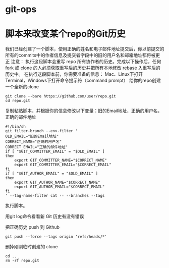 # git-ops

# 脚本来改变某个repo的Git历史
我们已经创建了一个脚本，使用正确的姓名和电子邮件地址提交后，你以前提交的所有的commits中的作者信息及提交者字段中的旧的用户名和邮箱地址都将被更正
注意： 执行这段脚本会重写 repo 所有协作者的历史。完成以下操作后，任何 fork 或 clone 的人必须获取重写后的历史并把所有本地修改 rebase 入重写后的历史中。
在执行这段脚本前，你需要准备的信息：
Mac、Linux下打开Terminal，Windows下打开命令提示符（command prompt）
给你的repo创建一个全新的clone
```
git clone --bare https://github.com/user/repo.git
cd repo.git
```
复制粘贴脚本，并根据你的信息修改以下变量：旧的Email地址，正确的用户名，正确的邮件地址
```shell
#!/bin/sh
git filter-branch --env-filter '
OLD_EMAIL="旧的Email地址"
CORRECT_NAME="正确的用户名"
CORRECT_EMAIL="正确的邮件地址"
if [ "$GIT_COMMITTER_EMAIL" = "$OLD_EMAIL" ]
then
    export GIT_COMMITTER_NAME="$CORRECT_NAME"
    export GIT_COMMITTER_EMAIL="$CORRECT_EMAIL"
fi
if [ "$GIT_AUTHOR_EMAIL" = "$OLD_EMAIL" ]
then
    export GIT_AUTHOR_NAME="$CORRECT_NAME"
    export GIT_AUTHOR_EMAIL="$CORRECT_EMAIL"
fi
' --tag-name-filter cat -- --branches --tags
```

执行脚本。

用git log命令看看新 Git 历史有没有错误

把正确历史 push 到 Github

```git push --force --tags origin 'refs/heads/*'```

删掉刚刚临时创建的 clone

```
cd ..
rm -rf repo.git
```
